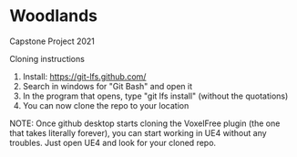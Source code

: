 # Woodlands
 Capstone Project 2021

Cloning instructions

1. Install: https://git-lfs.github.com/
2. Search in windows for "Git Bash" and open it
3. In the program that opens, type "git lfs install" (without the quotations)
4. You can now clone the repo to your location

NOTE: Once github desktop starts cloning the VoxelFree plugin (the one that takes literally forever), you can start working in UE4 without any troubles. Just open UE4 and look for your cloned repo.
